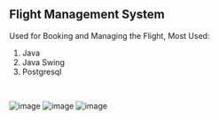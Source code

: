 ## Flight Management System 
Used for Booking and Managing the Flight,
Most Used:
  1. Java
  2. Java Swing
  3. Postgresql
<br>

![image](https://github.com/vinayakvthayil/Flight-Management-System/assets/92569718/33bd0bf5-477b-462a-959c-0d685bce59b1)
![image](https://github.com/vinayakvthayil/Flight-Management-System/assets/92569718/183233ab-e25a-4a41-a559-ea3545f74475)
![image](https://github.com/vinayakvthayil/Flight-Management-System/assets/92569718/c4ab294d-d4a4-4fc3-b00e-07d9c941cf00)
